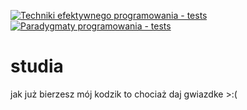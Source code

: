 [![Techniki efektywnego programowania - tests](https://github.com/Rei-x/studia/actions/workflows/tep.yaml/badge.svg)](https://github.com/Rei-x/studia/actions/workflows/tep.yaml) [![Paradygmaty programowania - tests](https://github.com/Rei-x/studia/actions/workflows/pp.yaml/badge.svg)](https://github.com/Rei-x/studia/actions/workflows/pp.yaml)

</p>

# studia

jak już bierzesz mój kodzik to chociaż daj gwiazdke >:(
